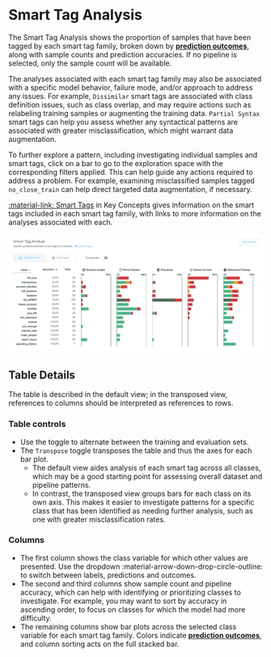 # Smart Tag Analysis

The Smart Tag Analysis shows the proportion of samples that have been tagged by each smart tag
family, broken down by [**prediction outcomes**](../key-concepts/outcomes.md), along with
sample counts and prediction accuracies.
If no pipeline is selected, only the sample count will be available.

The analyses associated with each smart tag family may also be associated with
a specific model behavior, failure mode, and/or approach to address any issues. For example,
`Dissimilar` smart tags are associated with class definition issues, such as class overlap, and
may require actions such as relabeling training samples or augmenting the training data.
`Partial Syntax` smart tags can help you assess whether any syntactical
patterns are associated with greater misclassification, which might warrant data
augmentation.

To further explore a pattern, including investigating individual samples and smart tags,
click on a bar to go to the exploration space with the corresponding filters applied. This can
help guide any actions required to address a problem. For example, examining misclassified
samples tagged `no_close_train` can help direct targeted data augmentation, if necessary.

[:material-link: Smart Tags](../key-concepts/smart-tags.md) in Key Concepts gives information on
the smart tags included in each smart tag family, with links to more information on the analyses
associated with each.

![Screenshot](../_static/images/dashboard/smart-tag-analysis.png)

## Table Details

The table is described in the default view; in the transposed view, references to columns should be
interpreted as references to rows.

### Table controls
- Use the toggle to alternate between the training and evaluation sets.
- The `Transpose` toggle transposes the table and thus the axes for each bar
  plot.
    - The default view aides analysis of each smart tag across all classes, which may be a
      good starting point for assessing overall dataset and pipeline patterns.
    - In contrast, the transposed view groups bars for each class on its own axis. This
      makes it easier to investigate patterns for a specific class that has been identified
      as needing further analysis, such as one with greater misclassification rates.

### Columns
- The first column shows the class variable for which other values are presented. Use the
  dropdown :material-arrow-down-drop-circle-outline: to switch between labels, predictions and outcomes.
- The second and third columns show sample count and pipeline accuracy, which can help with
  identifying or prioritizing classes to investigate. For example, you may want to sort by
  accuracy in ascending order, to focus on classes for which the model had more difficulty.
- The remaining columns show bar plots across the selected class variable for each smart tag
  family. Colors indicate [**prediction outcomes**](../key-concepts/outcomes.md),
  and column sorting acts on the full stacked bar.
